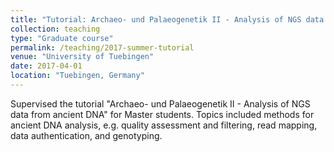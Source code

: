 ```yaml
---
title: "Tutorial: Archaeo- und Palaeogenetik II - Analysis of NGS data from ancient DNA"
collection: teaching
type: "Graduate course"
permalink: /teaching/2017-summer-tutorial
venue: "University of Tuebingen"
date: 2017-04-01
location: "Tuebingen, Germany"
---
```


Supervised the tutorial "Archaeo- und Palaeogenetik II - Analysis of NGS data from ancient DNA" for Master students. 
Topics included methods for ancient DNA analysis, e.g. quality assessment and filtering, read mapping, data authentication, and
genotyping. 
